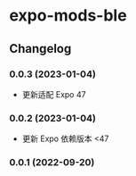 # expo-mods-ble

## Changelog

### 0.0.3 (2023-01-04)

* 更新适配 Expo 47

### 0.0.2 (2023-01-04)

* 更新 Expo 依赖版本 <47

### 0.0.1 (2022-09-20)
